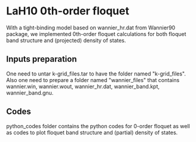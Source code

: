# LaH10 0th-order floquet

With a tight-binding model based on wannier_hr.dat from Wannier90 package, we implemented 0th-order floquet calculations for both floquet band structure and (projected) density of states. 

## Inputs preparation
One need to untar k-grid_files.tar to have the folder named "k-grid_files". Also one need to prepare a folder named "wannier_files" that contains wannier.win, wannier.wout, wannier_hr.dat, wannier_band.kpt, wannier_band.gnu.

## Codes
python_codes folder contains the python codes for 0-order floquet as well as codes to plot floquet band structure and (partial) density of states.
